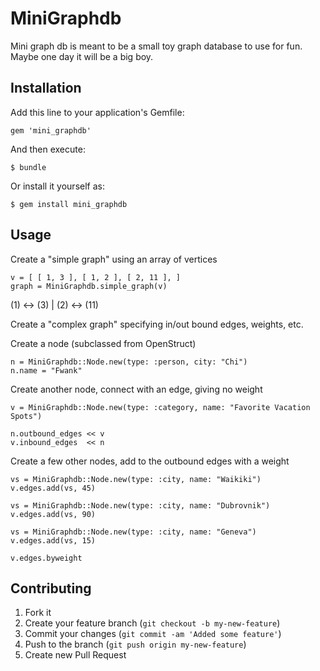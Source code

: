 # MiniGraphdb

Mini graph db is meant to be a small toy graph database to use for fun.  Maybe one day it will be a big boy.

## Installation

Add this line to your application's Gemfile:

    gem 'mini_graphdb'

And then execute:

    $ bundle

Or install it yourself as:

    $ gem install mini_graphdb

## Usage

Create a "simple graph" using an array of vertices

    v = [ [ 1, 3 ], [ 1, 2 ], [ 2, 11 ], ]
    graph = MiniGraphdb.simple_graph(v)

   (1) <-> (3)
    |
   (2) <-> (11)

Create a "complex graph" specifying in/out bound edges, weights, etc.

Create a node (subclassed from OpenStruct)

    n = MiniGraphdb::Node.new(type: :person, city: "Chi")
    n.name = "Fwank"

Create another node, connect with an edge, giving no weight

    v = MiniGraphdb::Node.new(type: :category, name: "Favorite Vacation Spots")

    n.outbound_edges << v
    v.inbound_edges  << n

Create a few other nodes, add to the outbound edges with a weight

    vs = MiniGraphdb::Node.new(type: :city, name: "Waikiki")
    v.edges.add(vs, 45)

    vs = MiniGraphdb::Node.new(type: :city, name: "Dubrovnik")
    v.edges.add(vs, 90)

    vs = MiniGraphdb::Node.new(type: :city, name: "Geneva")
    v.edges.add(vs, 15)

    v.edges.byweight

## Contributing

1. Fork it
2. Create your feature branch (`git checkout -b my-new-feature`)
3. Commit your changes (`git commit -am 'Added some feature'`)
4. Push to the branch (`git push origin my-new-feature`)
5. Create new Pull Request
